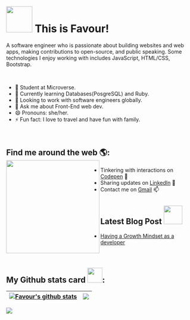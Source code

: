 # <img src="https://media.giphy.com/media/26Fxy3Iz1ari8oytO/giphy.gif" width="70"> This is Favour!</h2>
<!-- 🏾‍💻 -->

A software engineer who is passionate about building websites and web apps, making contributions to open-source, and public speaking. Some technologies I enjoy working with includes JavaScript, HTML/CSS, Bootstrap.

<br/>


- 🔭 Student at Microverse.
- 🌱 Currently learning Databases(PosgreSQL) and Ruby.
- 👯 Looking to work with software engineers globally.
- 💬 Ask me about Front-End web dev.
- 😄 Pronouns: she/her.
- ⚡ Fun fact: I love to travel and have fun with family.

<br/>

## Find me around the web 🌎: <a href="https://github.com/Favourezeugwa"><img align="left" width="250" height="250" src="https://github.com/M0nica/M0nica/blob/main/octomonica/m0nica-octocat-rotating.gif?raw=true"></a>
- Tinkering with interactions on <a href="https://codepen.io/favourezeugwa"> Codepen</a> 🏓
- Sharing updates on <a href="https://www.linkedin.com/in/favour-amarachi-ezeugwa-a5bb31149/">LinkedIn</a> 💼
- Contact me on <a href="favourezeugwa@gmail.com/">Gmail</a> 📫
## Latest Blog Post <img src="https://media.giphy.com/media/cKPse5DZaptID3YAMK/giphy.gif" width="50">
- [Having a Growth Mindset as a developer](https://dev.to/favourezeugwa/having-a-growth-mindset-as-a-developer-5255)


<br/>

## My Github stats card <img src="https://media.giphy.com/media/THICzXhqZItpoFX7aD/giphy.gif" width="40">:
| <a href="https://github.com/Favourezeugwa/github-readme-stats"> <img align="center" src="https://github-readme-stats.vercel.app/api?username=Favourezeugwa&count_private=true&show_icons=true&include_all_commits=true&theme=moltack&border_radius=10" alt="Favour's github stats" /></a> | <a href="https://github.com/Favourezeugwa/github-readme-stats"><img align="center" src="https://github-readme-stats.vercel.app/api/top-langs/?username=Favourezeugwa&layout=compact&theme=moltack&border_radius=10&card_width=260" /></a> | 
| ------------- | ------------- |

![](https://komarev.com/ghpvc/?username=Favourezeugwa&style=plastic&color=grey&label=PROFILE+VIEWS)
